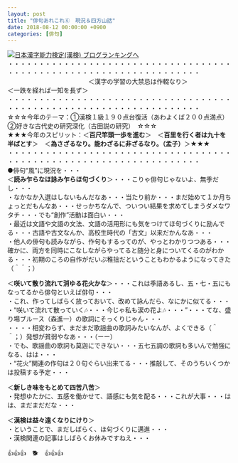 ```yaml
---
layout: post
title: "俳句あれこれ⑥　現況＆四方山話"
date: 2018-08-12 00:00:00 +0900
categories: [俳句]
---
```


[![](/syuusyuu9701/assets/images/俳句あれこれ⑥-現況＆四方山話-br_c_3028_1.gif)](http://blog.with2.net/link.php?1659096:3028 "日本漢字能力検定(漢検) ブログランキングへ")[日本漢字能力検定(漢検) ブログランキングへ](http://blog.with2.net/link.php?1659096:3028)  
・・・・・・・・・・・・・・・・・・・・・・・・・・・・・・・・・・・・・・・・・・・・・・・・・・・・・・・・・・・・・・・・・・・  
　　　　　　　　　　　　　＜漢字の学習の大禁忌は作輟なり＞　　　　　　　　　＜一跌を経れば一知を長ず＞  
・・・・・・・・・・・・・・・・・・・・・・・・・・・・・・・・・・・・・・・・・・・・・・・・・・・・・・・・・・・・・・・・・・・  
☆☆☆今年のテーマ：①漢検１級１９０点台復活（あわよくば２００点満点）　②好きな古代史の研究深化（古田説の研究）　☆☆☆  
★★★今年のスピリット：＜**百尺竿頭一歩を進む**＞　＜**百里を行く者は九十を半ばとす**＞　＜**為さざるなり。能わざるに非ざるなり。（孟子）**＞★★★  
・・・・・・・・・・・・・・・・・・・・・・・・・・・・・・・・・・・・・・・・・・・・・・・・・・・・・・・・・・・・・・・・・・・  
●俳句“風”に現況を・・・  
＜**読み乍らなほ詠み乍らほ句づくり**＞・・・こりゃ俳句じゃないよ、無季だし・・・  
・なかなか入選はしないもんだなあ・・・当たり前か・・・まだ始めて１か月ちょっとだもんなあ・・・せっかちなんで、ついつい結果を求めてしまうダメなワタチ・・・でも“創作”活動は面白い・・・  
・最近は文語や文語の文法、文語の活用形にも気をつけてほ句づくりに励んでる・・・古語や古文なんか、高校生時代の「古文」以来だかんなあ・・・  
・他人の俳句も読みながら、作句もするってのが、やっとわかりつつある・・・確かに、両方を同時にこなしながらやってると随分と身についてくるのがわかる・・・初期のころの自作がだいぶ稚拙だということもわかるようになってきた（＾＾；）  
  
＜**咲いて散り流れて消ゆる花火かな**＞・・・これは季語あるし、五・七・五にもなってるから俳句といえば俳句・・・  
・これ、作ってしばらく放っておいて、改めて詠んだら、なにかに似てる・・・  
・“咲いて流れて散っていく🎶・・・今じゃ私も涙の花よ🎶・・・”・・・てな、盛り場ブルース（森進一）の歌詞にそっくりじゃん・・・  
・・・・相変わらず、まだまだ歌謡曲の歌詞みたいなんが、よくできる（＾＾；）発想が貧弱やなあ・・・（ーー）  
・でも、歌謡曲の歌詞も莫迦にできない・・・五七五調の歌詞も多いんで勉強になる、はは・・・  
・“花火”関連の作句は２０句ぐらい出来てる・・・推敲して、そのうちいくつかは投稿する予定・・・  
  
＜**新しき味をもとめて四苦八苦**＞  
・発想ゆたかに、五感を働かせて、語感にも気を配る・・・これが大事・・・はは、まだまだだな・・・  
  
＜**漢検は益々遠くなりにけり**＞  
・ということで、まだしばらく、ほ句づくりに邁進・・・  
・漢検関連の記事はしばらくお休みですねえ・・・  
  
👍👍👍　🐕　👍👍👍